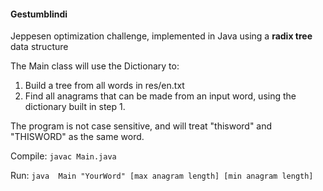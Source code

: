 #### Gestumblindi
Jeppesen optimization challenge, implemented in Java using a 
**radix tree** 
data structure

The Main class will use the Dictionary to:

1. Build a tree from all words in res/en.txt
2. Find all anagrams that can be made from an input word, using the dictionary built in step 1.
  
The program is not case sensitive, and will treat "thisword" and "THISWORD" as the same word.

Compile: `javac Main.java`

Run:     `java  Main "YourWord" [max anagram length] [min anagram length]`
